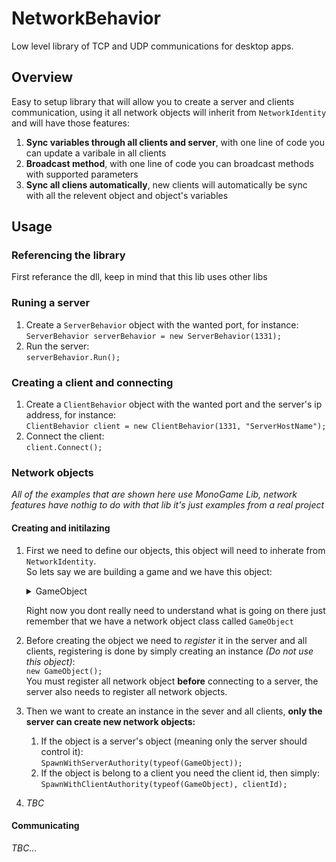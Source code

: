 # NetworkBehavior
Low level library of TCP and UDP communications for desktop apps.

## Overview
Easy to setup library that will allow you to create a server and clients communication, using it
all network objects will inherit from `NetworkIdentity` and will have those features:
  1. __Sync variables through all clients and server__, with one line of code you can update a varibale in all clients
  1. __Broadcast method__, with one line of code you can broadcast methods with supported parameters
  1. __Sync all cliens automatically__, new clients will automatically be sync with all the relevent object and object's variables


## Usage
### Referencing the library
First referance the dll, keep in mind that this lib uses other libs

### Runing a server
1. Create a `ServerBehavior` object with the wanted port, for instance:  
`ServerBehavior serverBehavior = new ServerBehavior(1331);`
1. Run the server:  
`serverBehavior.Run();`

### Creating a client and connecting
1. Create a `ClientBehavior` object with the wanted port and the server's ip address, for instance:  
`ClientBehavior client = new ClientBehavior(1331, "ServerHostName");`
2.  Connect the client:  
`client.Connect();`

### Network objects
_All of the examples that are shown here use MonoGame Lib, network features have nothig to do with that lib it's just examples from 
a real project_

#### Creating and initilazing 

1. First we need to define our objects, this object will need to inherate from `NetworkIdentity`.  
So lets say we are building a game and we have this object:
    <details>
      <summary>GameObject</summary>

      ```c#
       public class GameObject : NetworkIdentity  
            {
                public virtual Vector2 DrawLocation { get; set; }
                public virtual float SyncX
                {
                    get => syncX; set
                    {
                        syncX = value;
                        InvokeSyncVarNetworkly(nameof(SyncX), value, NetworkInterfaceType.UDP);
                        OnXSet();
                    }
                }

                public virtual float SyncY
                {
                    get => syncY; set
                    {
                        syncY = value;
                        InvokeSyncVarNetworkly(nameof(SyncY), value, NetworkInterfaceType.UDP);
                        OnYSet();
                    }
                }

                protected readonly float DEFAULT_MIN_DISTANCE_TO_UPDATE = 5;
                private float syncX;
                private float syncY;

                public GameObject()
                {
                    SyncX = -9999;
                    SyncY = -9999;
                    OnNetworkInitializeEvent += OnNetworkInitialize;
                    OnDestroyEvent += OnDestroyed;
                }

                public virtual void OnNetworkInitialize()
                {
                    DrawLocation = new Vector2(SyncX, SyncY);
                }

                public virtual void OnXSet()
                {
                    if (MathHelper.Distance(DrawLocation.X, SyncX) >= DEFAULT_MIN_DISTANCE_TO_UPDATE)
                    {
                        DrawLocation = new Vector2(SyncX, DrawLocation.Y);
                    }
                }

                public virtual void OnYSet()
                {
                    if (MathHelper.Distance(DrawLocation.Y, SyncY) >= DEFAULT_MIN_DISTANCE_TO_UPDATE)
                    {
                        DrawLocation = new Vector2(DrawLocation.X, SyncY);
                    }
                }

                public abstract void OnDestroyed(NetworkIdentity identity);
            }
      ```
    </details>  

    Right now you dont really need to understand what is going on there just remember that we have a network object class called `GameObject`
1. Before creating the object we need to _register_ it in the server and all clients, registering is done by simply creating an instance 
_(Do not use this object)_:  
`new GameObject();`  
You must register all network object __before__ connecting to a server, the server also needs to register all network objects.

1. Then we want to create an instance in the sever and all clients, __only the server can create new network objects:__
    1. If the object is a server's object (meaning only the server should control it):  
    `SpawnWithServerAuthority(typeof(GameObject));`
    1. If the object is belong to a client you need the client id, then simply:  
    `SpawnWithClientAuthority(typeof(GameObject), clientId);`
1. _TBC_
#### Communicating
_TBC..._
